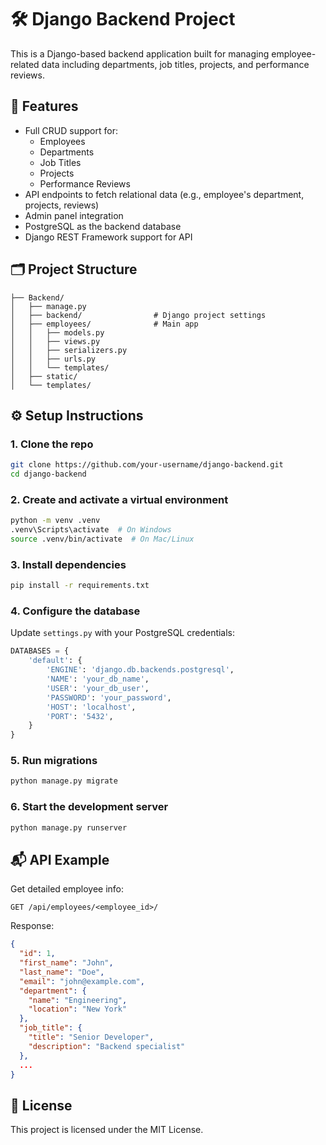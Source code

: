 # 🛠️ Django Backend Project

This is a Django-based backend application built for managing employee-related data including departments, job titles, projects, and performance reviews.

## 🚀 Features

- Full CRUD support for:
  - Employees
  - Departments
  - Job Titles
  - Projects
  - Performance Reviews
- API endpoints to fetch relational data (e.g., employee's department, projects, reviews)
- Admin panel integration
- PostgreSQL as the backend database
- Django REST Framework support for API

## 🗂️ Project Structure

```
├── Backend/
│   ├── manage.py
│   ├── backend/                # Django project settings
│   ├── employees/              # Main app
│   │   ├── models.py
│   │   ├── views.py
│   │   ├── serializers.py
│   │   ├── urls.py
│   │   └── templates/
│   ├── static/
│   └── templates/
```

## ⚙️ Setup Instructions

### 1. Clone the repo

```bash
git clone https://github.com/your-username/django-backend.git
cd django-backend
```

### 2. Create and activate a virtual environment

```bash
python -m venv .venv
.venv\Scripts\activate  # On Windows
source .venv/bin/activate  # On Mac/Linux
```

### 3. Install dependencies

```bash
pip install -r requirements.txt
```

### 4. Configure the database

Update `settings.py` with your PostgreSQL credentials:

```python
DATABASES = {
    'default': {
        'ENGINE': 'django.db.backends.postgresql',
        'NAME': 'your_db_name',
        'USER': 'your_db_user',
        'PASSWORD': 'your_password',
        'HOST': 'localhost',
        'PORT': '5432',
    }
}
```

### 5. Run migrations

```bash
python manage.py migrate
```

### 6. Start the development server

```bash
python manage.py runserver
```

## 📬 API Example

Get detailed employee info:

```
GET /api/employees/<employee_id>/
```

Response:

```json
{
  "id": 1,
  "first_name": "John",
  "last_name": "Doe",
  "email": "john@example.com",
  "department": {
    "name": "Engineering",
    "location": "New York"
  },
  "job_title": {
    "title": "Senior Developer",
    "description": "Backend specialist"
  },
  ...
}
```

## 📄 License

This project is licensed under the MIT License.

